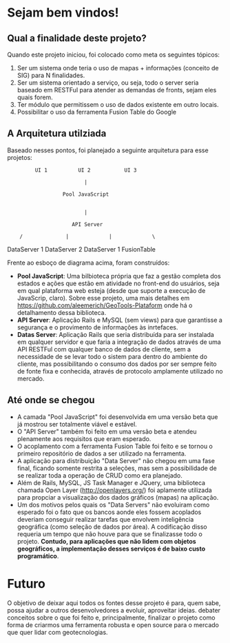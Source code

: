 # Sejam bem vindos!

## Qual a finalidade deste projeto?

Quando este projeto iniciou, foi colocado como meta os seguintes tópicos:
1. Ser um sistema onde teria o uso de mapas + informações (conceito de SIG) para N finalidades.
2. Ser um sistema orientado a serviço, ou seja, todo o server seria baseado em RESTFul para atender as demandas de fronts, sejam eles quais forem.
3. Ter módulo que permitissem o uso de dados existente em outro locais.
4. Possibilitar o uso da ferramenta Fusion Table do Google

## A Arquitetura utilziada

Baseado nesses pontos, foi planejado a seguinte arquitetura para esse projetos:

             UI 1          UI 2           UI 3
          
                             |
            
                      Pool JavaScript
          

                             |

                         API Server

        /              |             |             \

DataServer 1    DataServer 2    DataServer 1    FusionTable


Frente ao esboço de diagrama acima, foram construídos:
- __Pool JavaScript__: Uma bilbioteca própria que faz a gestão completa dos estados e ações que estão em atividade no front-end do usuários, seja em qual plataforma web esteja (desde que suporte a execução de JavaScrip, claro). Sobre esse projeto, uma mais detalhes em https://github.com/aleemerich/GeoTools-Plataform onde há o detalhamento dessa biblioteca.
- __API Server__: Aplicação Rails e MySQL (sem views) para que garantisse a segurança e o provimento de informações às inrtefaces. 
- __Datas Server__: Aplicação Rails que seria distribuída para ser instalada em qualquer servidor e que faria a integração de dados através de uma API RESTFul com qualquer banco de dados de cliente, sem a necessidade de se levar todo o sistem para dentro do ambiente do cliente, mas possibilitando o consumo dos dados por ser sempre feito de fonte fixa e conhecida, através de protocolo amplamente utilizado no mercado. 

## Até onde se chegou

- A camada "Pool JavaScript" foi desenvolvida em uma versão beta que já mostrou ser totalmente viável e estável. 
- O "API Server" também foi feito em uma versão beta e atendeu plenamente aos requisitos que eram esperado.
- O acoplamento com a ferramenta Fusion Table foi feito e se tornou o primeiro repositório de dados a ser utilizado na ferramenta.
- A aplicação para distribuição "Data Server" não chegou em uma fase final, ficando somente restrita a seleções, mas sem a possibilidade de se realizar toda a operação de CRUD como era planejado.
- Além de Rails, MySQL, JS Task Manager e JQuery, uma biblioteca chamada Open Layer (http://openlayers.org/) foi aplamente utilizada para propciar a visualização dos dados gráficos (mapas) na aplicação.
- Um dos motivos pelos quais os "Data Servers" não evoluiram como esperado foi o fato que os bancos aonde eles fossem acoplados deveriam conseguir realizar tarefas que envolvem inteligência geográfica (como seleção de dados por área). A codificação disso requeria um tempo que não houve para que se finalizasse todo o projeto. __Contudo, para aplicações que não lidem com objetos geográficos, a implementação desses serviços é de baixo custo programático__.

# Futuro

O objetivo de deixar aqui todos os fontes desse projeto é para, quem sabe, possa ajudar a outros desenvolvedores a evoluir, aproveitar ideias. debater conceitos sobre o que foi feito e, principalmente, finalizar o projeto como forma de criarmos uma ferramenta robusta e open source para o mercado que quer lidar com geotecnologias.

